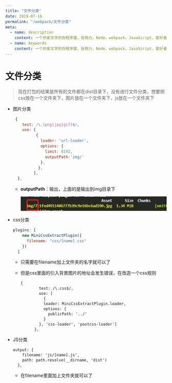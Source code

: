```yaml
---
title: "文件分类"
date: 2019-07-16
permalink: "/webpack/文件分类"
meta:
  - name: description
    content: 一个热爱文学的伪程序猿，张努力，Node，webpack，JavaScript，爱好者，博客
  - name: keywords
    content: 一个热爱文学的伪程序猿，张努力，Node，webpack，JavaScript，爱好者，博客
---
```


# 文件分类

> 现在打包的结果是所有的文件都在dist目录下，没有进行文件分类，想要把css放在一个文件夹下，图片放在一个文件夹下，js放在一个文件夹下

- 图片分类

  ```javascript 
   {
      test: /\.(png|jpg|gif)$/,
      use: [
            {
              loader: 'url-loader',
              options: {
                limit: 8192,
                outputPath:'img/'
              },
             },
           ],
    },
  ```

  - **outputPath**：输出，上面的是输出到img目录下

    ![](./img/13.png)

- css分类

  ```javascript
  plugins: [
      new MiniCssExtractPlugin({
        filename: "css/[name].css"
      })
    ]
  ```

  - 只需要在filename加上文件夹的名字就可以了

  - 但是css里面的引入背景图片的地址会发生错误，在改造一个css规则

    ```
    {
            test: /\.css$/,
            use: [
              {
              loader: MiniCssExtractPlugin.loader,
              options: {
                publicPath: '../'
              }
            }, 'css-loader', 'postcss-loader']
          },
    ```

    

- JS分类

  ```
  output: {
      filename: 'js/[name].js',
      path: path.resolve(__dirname, 'dist')
    },
  ```

  - 在filename里面加上文件夹就可以了

